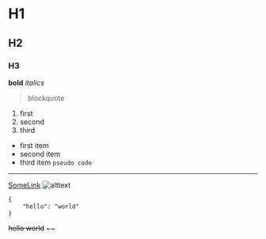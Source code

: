 # H1
## H2
### H3
**bold**
*italics*
>blockquote
1. first
2. second
3. third
 - first item
 - second item
 - third item
` pseudo code `
------------------
[SomeLink](https://google.com)
![alttext](./image.jpg)
```
{
    "hello": "world"
}

```
~~hello world~~ ~~
